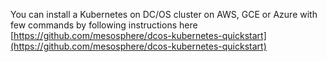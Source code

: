 You can install a Kubernetes on DC/OS cluster on AWS, GCE or Azure with few commands by following instructions here [https://github.com/mesosphere/dcos-kubernetes-quickstart](https://github.com/mesosphere/dcos-kubernetes-quickstart)
